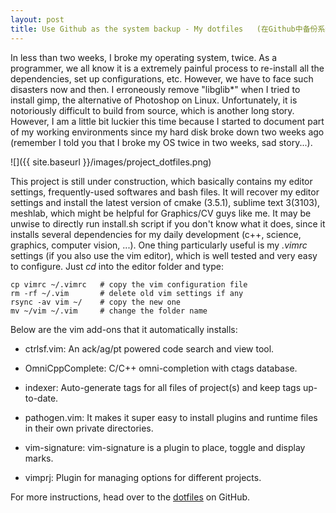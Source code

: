 ```yaml
---
layout: post
title: Use Github as the system backup - My dotfiles   (在Github中备份系统设置 - 我的dotfile配置)
---
```


In less than two weeks, I broke my operating system, twice. As a programmer, we all know it is a extremely painful process to re-install all the dependencies, set up configurations, etc. However, we have to face such disasters now and then. I erroneously remove "libglib*" when I tried to install gimp, the alternative of Photoshop on Linux. Unfortunately, it is notoriously difficult to build from source, which is another long story. However, I am a little bit luckier this time because I started to document part of my working environments since my hard disk broke down two weeks ago (remember I told you that I broke my OS twice in two weeks, sad story...). 

![]({{ site.baseurl }}/images/project_dotfiles.png)

This project is still under construction, which basically contains my editor settings, frequently-used softwares and bash files. It will recover my editor settings and install the latest version of cmake (3.5.1), sublime text 3(3103), meshlab, which might be helpful for Graphics/CV guys like me. It may be unwise to directly run install.sh script if you don't know what it does, since it installs several dependencies for my daily development (c++, science, graphics, computer vision, ...). One thing particularly useful is my *.vimrc* settings (if you also use the vim editor), which is well tested and very easy to configure. Just *cd* into the editor folder and type:  

```
cp vimrc ~/.vimrc   # copy the vim configuration file
rm -rf ~/.vim       # delete old vim settings if any 
rsync -av vim ~/    # copy the new one
mv ~/vim ~/.vim     # change the folder name
```

Below are the vim add-ons that it automatically installs:  

* ctrlsf.vim: An ack/ag/pt powered code search and view tool.  

* OmniCppComplete: C/C++ omni-completion with ctags database.  

* indexer: Auto-generate tags for all files of project(s) and keep tags up-to-date.  

* pathogen.vim: It makes it super easy to install plugins and runtime files in their own private directories.  

* vim-signature: vim-signature is a plugin to place, toggle and display marks.  

* vimprj: Plugin for managing options for different projects.  


For more instructions, head over to the [dotfiles](https://github.com/hlzz/dotfiles) on GitHub.
